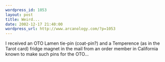 ```yaml
--- 
wordpress_id: 1053
layout: post
title: Weird...
date: 2002-12-17 21:40:00
wordpress_url: http://www.arcanology.com/?p=1053
---
```

I received an OTO Lamen tie-pin (coat-pin?) and a Temperence (as in the Tarot card) fridge magnet in the mail from an order member in California known to make such pins for the OTO...